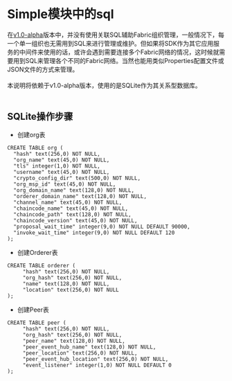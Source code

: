 # Simple模块中的sql
在[v1.0-alpha](https://github.com/abericyang/fabric-sdk-java-app/tree/v1.0-alpha)版本中，并没有使用关联SQL辅助Fabric组织管理，一般情况下，每一个单一组织也无需用到SQL来进行管理或维护。但如果将SDK作为其它应用服务的中间件来使用的话，或许会遇到需要连接多个Fabric网络的情况，这时候就需要用到SQL来管理各个不同的Fabric网络。当然也能用类似Properties配置文件或JSON文件的方式来管理。
<br><br>
本说明将依赖于v1.0-alpha版本，使用的是SQLite作为其关系型数据库。
<br><br>
## SQLite操作步骤
* 创建org表
```sqlite
CREATE TABLE org (
  "hash" text(256,0) NOT NULL,
  "org_name" text(45,0) NOT NULL,
  "tls" integer(1,0) NOT NULL,
  "username" text(45,0) NOT NULL,
  "crypto_config_dir" text(500,0) NOT NULL,
  "org_msp_id" text(45,0) NOT NULL,
  "org_domain_name" text(128,0) NOT NULL,
  "orderer_domain_name" text(128,0) NOT NULL,
  "channel_name" text(45,0) NOT NULL,
  "chaincode_name" text(45,0) NOT NULL,
  "chaincode_path" text(128,0) NOT NULL,
  "chaincode_version" text(45,0) NOT NULL,
  "proposal_wait_time" integer(9,0) NOT NULL DEFAULT 90000,
  "invoke_wait_time" integer(9,0) NOT NULL DEFAULT 120
);
```
* 创建Orderer表
```sqlite
CREATE TABLE orderer (
	 "hash" text(256,0) NOT NULL,
	 "org_hash" text(256,0) NOT NULL,
	 "name" text(128,0) NOT NULL,
	 "location" text(256,0) NOT NULL
);
```
* 创建Peer表
```sqlite
CREATE TABLE peer (
	 "hash" text(256,0) NOT NULL,
	 "org_hash" text(256,0) NOT NULL,
	 "peer_name" text(128,0) NOT NULL,
	 "peer_event_hub_name" text(128,0) NOT NULL,
	 "peer_location" text(256,0) NOT NULL,
	 "peer_event_hub_location" text(256,0) NOT NULL,
	 "event_listener" integer(1,0) NOT NULL DEFAULT 0
);
```

